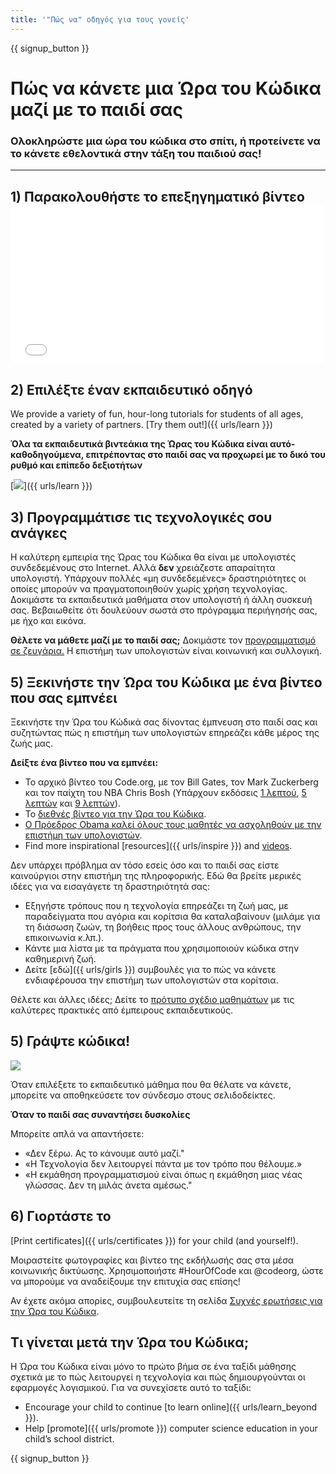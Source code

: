 ```yaml
---
title: '"Πώς να" οδηγός για τους γονείς'
---
```


{{ signup_button }}

# Πώς να κάνετε μια Ώρα του Κώδικα μαζί με το παιδί σας

### Ολοκληρώστε μια ώρα του κώδικα στο σπίτι, ή προτείνετε να το κάνετε εθελοντικά στην τάξη του παιδιού σας!

* * *

## 1) Παρακολουθήστε το επεξηγηματικό βίντεο <iframe width="500" height="255" src="//www.youtube.com/embed/SrnvvWDm73k" frameborder="0" allowfullscreen mark="crwd-mark"></iframe> 

## 2) Επιλέξτε έναν εκπαιδευτικό οδηγό

We provide a variety of fun, hour-long tutorials for students of all ages, created by a variety of partners. [Try them out!]({{ urls/learn }})

**Όλα τα εκπαιδευτικά βιντεάκια της Ώρας του Κώδικα είναι αυτό-καθοδηγούμενα, επιτρέποντας στο παιδί σας να προχωρεί με το δικό του ρυθμό και επίπεδο δεξιοτήτων**

[![](/images/fit-700/tutorials.png)]({{ urls/learn }})

## 3) Προγραμμάτισε τις τεχνολογικές σου ανάγκες

Η καλύτερη εμπειρία της Ώρας του Κώδικα θα είναι με υπολογιστές συνδεδεμένους στο Internet. Αλλά **δεν** χρειάζεστε απαραίτητα υπολογιστή. Υπάρχουν πολλές «μη συνδεδεμένες» δραστηριότητες οι οποίες μπορούν να πραγματοποιηθούν χωρίς χρήση τεχνολογίας. Δοκιμάστε τα εκπαιδευτικά μαθήματα στον υπολογιστή ή άλλη συσκευή σας. Βεβαιωθείτε ότι δουλεύουν σωστά στο πρόγραμμα περιήγησής σας, με ήχο και εικόνα.

**Θέλετε να μάθετε μαζί με το παιδί σας;** Δοκιμάστε τον [προγραμματισμό σε ζευγάρια.](http://www.ncwit.org/resources/pair-programming-box-power-collaborative-learning) Η επιστήμη των υπολογιστών είναι κοινωνική και συλλογική.

## 5) Ξεκινήστε την Ώρα του Κώδικα με ένα βίντεο που σας εμπνέει

Ξεκινήστε την Ώρα του Κώδικά σας δίνοντας έμπνευση στο παιδί σας και συζητώντας πώς η επιστήμη των υπολογιστών επηρεάζει κάθε μέρος της ζωής μας.

**Δείξτε ένα βίντεο που να εμπνέει:**

- Το αρχικό βίντεο του Code.org, με τον Bill Gates, τον Mark Zuckerberg και τον παίχτη του ΝΒΑ Chris Bosh (Υπάρχουν εκδόσεις [1 λεπτού](https://www.youtube.com/watch?v=qYZF6oIZtfc), [5 λεπτών](https://www.youtube.com/watch?v=nKIu9yen5nc) και [9 λεπτών](https://www.youtube.com/watch?v=dU1xS07N-FA)).
- Το [διεθνές βίντεο για την Ώρα του Κώδικα](https://www.youtube.com/watch?v=KsOIlDT145A).
- [Ο Πρόεδρος Obama καλεί όλους τους μαθητές να ασχοληθούν με την επιστήμη των υπολογιστών](https://www.youtube.com/watch?v=6XvmhE1J9PY).
- Find more inspirational [resources]({{ urls/inspire }}) and [videos](https://www.youtube.com/playlist?list=PLzdnOPI1iJNfpD8i4Sx7U0y2MccnrNZuP).

Δεν υπάρχει πρόβλημα αν τόσο εσείς όσο και το παιδί σας είστε καινούργιοι στην επιστήμη της πληροφορικής. Εδώ θα βρείτε μερικές ιδέες για να εισαγάγετε τη δραστηριότητά σας:

- Εξηγήστε τρόπους που η τεχνολογία επηρεάζει τη ζωή μας, με παραδείγματα που αγόρια και κορίτσια θα καταλαβαίνουν (μιλάμε για τη διάσωση ζωών, τη βοήθεις προς τους άλλους ανθρώπους, την επικοινωνία κ.λπ.).
- Κάντε μια λίστα με τα πράγματα που χρησιμοποιούν κώδικα στην καθημερινή ζωή.
- Δείτε [εδώ]({{ urls/girls }}) συμβουλές για το πώς να κάνετε ενδιαφέρουσα την επιστήμη των υπολογιστών στα κορίτσια. 

Θέλετε και άλλες ιδέες; Δείτε το [πρότυπο σχέδιο μαθημάτων](/files/AfterschoolEducatorLessonPlanOutline.docx) με τις καλύτερες πρακτικές από έμπειρους εκπαιδευτικούς.

## 5) Γράψτε κώδικα!

<img src="/images/fit-700/tutorial-short-link.png" />

Όταν επιλέξετε το εκπαιδευτικό μάθημα που θα θέλατε να κάνετε, μπορείτε να αποθηκεύσετε τον σύνδεσμο στους σελιδοδείκτες.

**Όταν το παιδί σας συναντήσει δυσκολίες**

Μπορείτε απλά να απαντήσετε:

- «Δεν ξέρω. Ας το κάνουμε αυτό μαζί."
- «Η Τεχνολογία δεν λειτουργεί πάντα με τον τρόπο που θέλουμε.»
- «Η εκμάθηση προγραμματισμού είναι όπως η εκμάθηση μιας νέας γλώσσας. Δεν τη μιλάς άνετα αμέσως."

## 6) Γιορτάστε το

[Print certificates]({{ urls/certificates }}) for your child (and yourself!).

Μοιραστείτε φωτογραφίες και βίντεο της εκδήλωσής σας στα μέσα κοινωνικής δικτύωσης. Χρησιμοποιήστε #HourOfCode και @codeorg, ώστε να μπορούμε να αναδείξουμε την επιτυχία σας επίσης!

Αν έχετε ακόμα απορίες, συμβουλευτείτε τη σελίδα [Συχνές ερωτήσεις για την Ώρα του Κώδικα](https://support.code.org/hc/en-us/categories/200147083-Hour-of-Code).

## Τι γίνεται μετά την Ώρα του Κώδικα;

Η Ώρα του Κώδικα είναι μόνο το πρώτο βήμα σε ένα ταξίδι μάθησης σχετικά με το πώς λειτουργεί η τεχνολογία και πώς δημιουργούνται οι εφαρμογές λογισμικού. Για να συνεχίσετε αυτό το ταξίδι:

- Encourage your child to continue [to learn online]({{ urls/learn_beyond }}).
- Help [promote]({{ urls/promote }}) computer science education in your child’s school district.

{{ signup_button }}